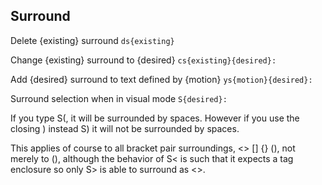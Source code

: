 ## Surround
Delete {existing} surround
`ds{exi­sting} `

Change {existing} surround to {desired}
```cs{exi­sti­ng}­{de­sired}: ```

Add {desired} surround to text defined by {motion}
```ys{mot­ion­}{d­esired}:```

Surround selection when in visual mode
```S{desired}:```



If you type S(, it will be surrounded by spaces. However if you use the closing ) instead S) it will not be surrounded by spaces.

This applies of course to all bracket pair surroundings, <> [] {} (), not merely to (), although the behavior of S< is such that it expects a tag enclosure so only S> is able to surround as <>.